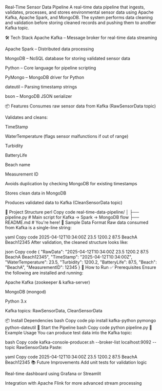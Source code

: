 Real-Time Sensor Data Pipeline
A real-time data pipeline that ingests, validates, processes, and stores environmental sensor data using Apache Kafka, Apache Spark, and MongoDB. The system performs data cleaning and validation before storing cleaned records and pushing them to another Kafka topic.

🛠️ Tech Stack
Apache Kafka – Message broker for real-time data streaming

Apache Spark – Distributed data processing

MongoDB – NoSQL database for storing validated sensor data

Python – Core language for pipeline scripting

PyMongo – MongoDB driver for Python

dateutil – Parsing timestamp strings

bson – MongoDB JSON serializer

📦 Features
Consumes raw sensor data from Kafka (RawSensorData topic)

Validates and cleans:

TimeStamp

WaterTemperature (flags sensor malfunctions if out of range)

Turbidity

BatteryLife

Beach name

Measurement ID

Avoids duplication by checking MongoDB for existing timestamps

Stores clean data in MongoDB

Produces validated data to Kafka (CleanSensorData topic)

📁 Project Structure
perl
Copy code
real-time-data-pipeline/
│
├── pipeline.py             # Main script for Kafka -> Spark -> MongoDB flow
├── README.md               # You're here!
🔄 Sample Data Format
Raw data consumed from Kafka is a single-line string:

yaml
Copy code
2025-04-12T10:34:00Z 23.5 1200.2 87.5 BeachA Beach12345
After validation, the cleaned structure looks like:

json
Copy code
{
  "RawData": "2025-04-12T10:34:00Z 23.5 1200.2 87.5 BeachA Beach12345",
  "TimeStamp": "2025-04-12T10:34:00Z",
  "WaterTemperature": 23.5,
  "Turbidity": 1200.2,
  "BatteryLife": 87.5,
  "Beach": "BeachA",
  "MeasurementID": 12345
}
🚀 How to Run
✅ Prerequisites
Ensure the following are installed and running:

Apache Kafka (zookeeper & kafka-server)

MongoDB (mongod)

Python 3.x

Kafka topics: RawSensorData, CleanSensorData

📦 Install Dependencies
bash
Copy code
pip install kafka-python pymongo python-dateutil
🔁 Start the Pipeline
bash
Copy code
python pipeline.py
🧪 Example Usage
You can produce test data into the Kafka topic:

bash
Copy code
kafka-console-producer.sh --broker-list localhost:9092 --topic RawSensorData
Paste:

yaml
Copy code
2025-04-12T10:34:00Z 23.5 1200.2 87.5 BeachA Beach12345
📚 Future Improvements
Add unit tests for validation logic

Real-time dashboard using Grafana or Streamlit

Integration with Apache Flink for more advanced stream processing

